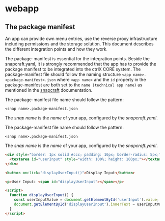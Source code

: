 # webapp
## The package manifest

An app can provide own menu entries, use the reverse proxy infrastructure including permissions and the storage solution. This document describes the different integration points and how they work.

The package-manifest is essential for the integration points. Beside the snapcraft.yaml, it is strongly recommended that the app has to provide the package manifest to be integrated into the ctrlX CORE system. The package-manifest file should follow the naming structure `<app name>.<package-manifest>.json` where `<app name>` and the `id` property in the package-manifest are both set to the `name (technical app name)` as mentioned in the [snapcraft](appdevguide_basechecks.md) documentation.

The package-manifest file name should follow the pattern:

    <snap name>.package-manifest.json

The _snap name_ is the _name_ of your app, configured by the _snapcraft.yaml_.


The package-manifest file name should follow the pattern:

    <snap name>.package-manifest.json

The _snap name_ is the _name_ of your app, configured by the _snapcraft.yaml_.

```html
<div style="border: 1px solid #ccc; padding: 10px; border-radius: 5px;">
  <textarea id="userInput" style="width: 100%; height: 100px;"></textarea>
</div>

<button onclick="displayUserInput()">Display Input</button>

<p>User Input: <span id="displayUserInput"></span></p>

<script>
  function displayUserInput() {
    const userInputValue = document.getElementById('userInput').value;
    document.getElementById('displayUserInput').innerText = userInputValue;
  }
</script>
